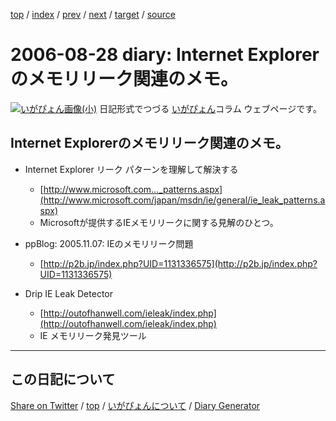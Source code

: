 [top](https://igapyon.github.io/diary/) 
 / [index](https://igapyon.github.io/diary/2006/index.html) 
 / [prev](https://igapyon.github.io/diary/2006/ig060818.html) 
 / [next](https://igapyon.github.io/diary/2006/ig060901.html) 
 / [target](https://igapyon.github.io/diary/2006/ig060828.html) 
 / [source](https://github.com/igapyon/diary/blob/gh-pages/2006/ig060828.html.src.md) 

2006-08-28 diary: Internet  Explorerのメモリリーク関連のメモ。
=====================================================================================================
[![いがぴょん画像(小)](https://igapyon.github.io/diary/images/iga200306s.jpg "いがぴょん")](https://igapyon.github.io/diary/memo/memoigapyon.html) 日記形式でつづる [いがぴょん](https://igapyon.github.io/diary/memo/memoigapyon.html)コラム ウェブページです。

## Internet  Explorerのメモリリーク関連のメモ。



* Internet Explorer リーク パターンを理解して解決する
  * [http://www.microsoft.com..._patterns.aspx](http://www.microsoft.com/japan/msdn/ie/general/ie_leak_patterns.aspx)
  * Microsoftが提供するIEメモリリークに関する見解のひとつ。



* ppBlog: 2005.11.07: IEのメモリリーク問題
  * [http://p2b.jp/index.php?UID=1131336575](http://p2b.jp/index.php?UID=1131336575)



* Drip IE Leak Detector
  * [http://outofhanwell.com/ieleak/index.php](http://outofhanwell.com/ieleak/index.php)
  * IE メモリリーク発見ツール



----------------------------------------------------------------------------------------------------

## この日記について

[Share on Twitter](https://twitter.com/intent/tweet?hashtags=igapyon%2Cdiary%2C%E3%81%84%E3%81%8C%E3%81%B4%E3%82%87%E3%82%93&text=Internet++Explorer%E3%81%AE%E3%83%A1%E3%83%A2%E3%83%AA%E3%83%AA%E3%83%BC%E3%82%AF%E9%96%A2%E9%80%A3%E3%81%AE%E3%83%A1%E3%83%A2%E3%80%82&url=https%3A%2F%2Figapyon.github.io%2Fdiary%2F2006%2Fig060828.html) / [top](../index.html) / [いがぴょんについて](https://igapyon.github.io/diary/memo/memoigapyon.html) / [Diary Generator](https://github.com/igapyon/igapyonv3)
